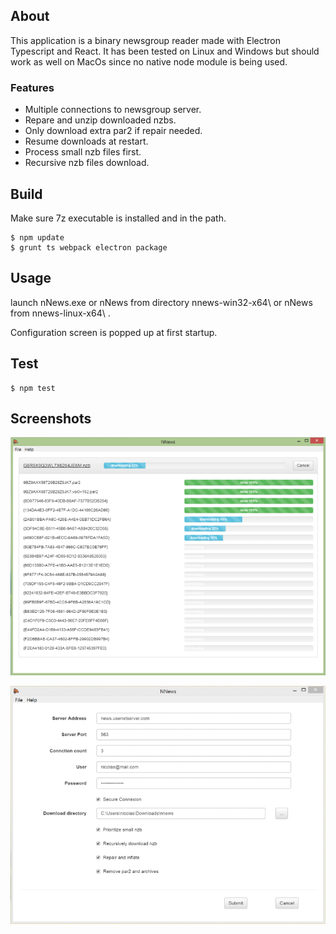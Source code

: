 ## About

This application is a binary newsgroup reader made with Electron Typescript and React.
It has been tested on Linux and Windows but should work as well on MacOs since no native node module is being used.

### Features

+ Multiple connections to newsgroup server.
+ Repare and unzip downloaded nzbs.
+ Only download extra par2 if repair needed.
+ Resume downloads at restart.
+ Process small nzb files first.
+ Recursive nzb files download.

## Build

Make sure 7z executable is installed and in the path.

```shell
$ npm update
$ grunt ts webpack electron package
```

## Usage

launch nNews.exe or nNews from directory nnews-win32-x64\ or nNews from nnews-linux-x64\ .

Configuration screen is popped up at first startup. 

## Test

```shell
$ npm test
```

## Screenshots

![main screen](public/scmain.png )

![settings screen](public/scconfig.png )